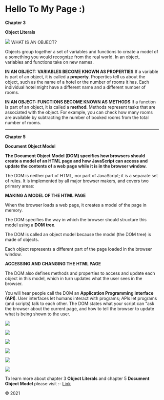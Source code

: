 # Hello To My Page :)


**Chapter 3** 

**Object Literals**

![](https://image.slidesharecdn.com/jsoreillywebinar-140805111842-phpapp02/95/intro-to-javascript-15-638.jpg?cb=1407237609)
WHAT IS AN OBJECT?

Objects group together a set of variables and functions to create a model of a something you would recognize from the real world. In an object, variables and functions take on new names.


**IN AN OBJECT: VARIABLES BECOME KNOWN AS PROPERTIES** If a variable is part of an object, it is called a **property**. Properties tell us about the object, such as the name of a hotel or the number of rooms it has. Each individual hotel might have a different name and a different number of rooms.

**IN AN OBJECT: FUNCTIONS BECOME KNOWN AS METHODS** If a function is part of an object, it is called a **method**. Methods represent tasks that are associated with the object. For example, you can check how many rooms are available by subtracting the number of booked rooms from the total number of rooms. 

----

**Chapter 5**

**Document Object Model**

**The Document Object Model (DOM) specifies how browsers should create a model of an HTML page and how JavaScript can access and update the contents of a web page while it is in the browser window.**

The DOM is neither part of HTML, nor part of JavaScript; it is a separate set of rules. It is implemented by all major browser makers, and covers two primary areas:

**MAKING A MODEL OF THE HTML PAGE**

When the browser loads a web page, it creates a model of the page in memory.

The DOM specifies the way in which the browser should structure this model using a **DOM tree**.


The DOM is called an object model because the model (the DOM tree) is made of objects.

Each object represents a different part of the page loaded in the browser window.

**ACCESSING AND CHANGING THE HTML PAGE**

The DOM also defines methods and properties to access and update each object in this model, which in turn updates what the user sees in the browser.

You will hear people call the DOM an **Application Programming Interface (API)**. User interfaces let humans interact with programs; APls let programs (and scripts) talk to each other. The DOM states what your script can "ask the browser about the current page, and how to tell the browser to update what is being shown to the user.


![](https://view.publitas.com/42146/346396/pages/dc0a4d1de55d7e4b0bb53e1ac66184d2ae794e32-at1000.jpg)


![](https://view.publitas.com/42146/346396/pages/49cb6b76ffb9c0a22524622b641b2b2d881e4259-at1000.jpg)

![](https://view.publitas.com/42146/346396/pages/e213941106dfe7aca841a4ae860212158d02858e-at1000.jpg)

![](https://view.publitas.com/42146/346396/pages/c68e90b440c2b97bf83ea33c28e5406a990ded0d-at1000.jpg)

![](https://view.publitas.com/42146/346396/pages/86043b7626cccb1accfad32943e219d08d0979f3-at1000.jpg)

![](https://view.publitas.com/42146/346396/pages/985f69cf6a590ee63cfc823a0a6bd44936c2e561-at1000.jpg)

To learn more about chapter 3 **Object Literals**  and chapter 5 **Document Object Model** please visit :- [Link](https://collegelearners.com/ebooks/javascript-and-jquery-by-jon-duckett-pdf/)

&copy; 2021